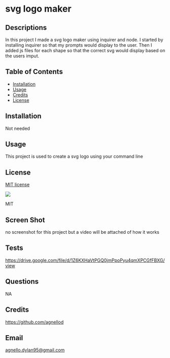 # svg logo maker

## Descriptions

In this project I made a svg logo maker using inquirer and node. I started by installing inquirer so that my prompts would display to the user. Then I added js files for each shape so that the correct svg would display based on the users imput.

## Table of Contents

- [Installation](#installation)
- [Usage](#usage)
- [Credits](#credits)
- [License](#license)

## Installation

Not needed 

## Usage

This project is used to create a svg logo using your command line

## License

[MIT license](https://opensource.org/license/mit/)

![](https://img.shields.io/badge/license-MIT-blue)

MIT

## Screen Shot

no screenshot for this project but a video will be attached of how it works

## Tests

https://drive.google.com/file/d/1Z6KXHaVtPGQ0jmPpoPyu4qmXPCGfFBXG/view

## Questions 

NA

## Credits

https://github.com/agnellod

## Email

agnello.dylan95@gmail.com
